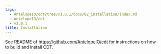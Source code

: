 ```yaml
---
tags:
  - AntelopeIO/cdt/tree/v3.0.1/docs/02_installation/index.md
  - AntelopeIO/cdt
  - v3.0.1
title: Installation
---
```


See README of https://github.com/AntelopeIO/cdt for instructions on how to build and install CDT.

